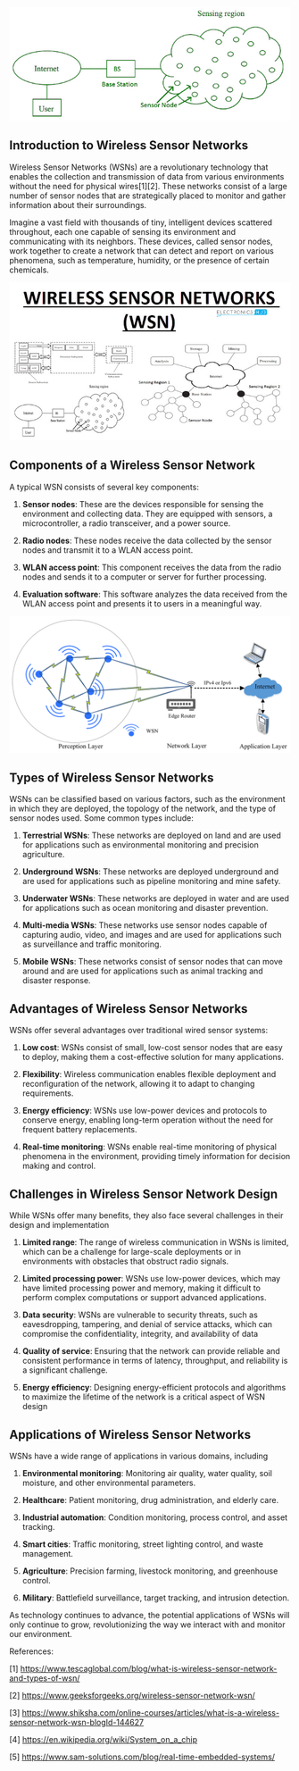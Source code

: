 ![image](1.png)

## Introduction to Wireless Sensor Networks

Wireless Sensor Networks (WSNs) are a revolutionary technology that enables the collection and transmission of data from various environments without the need for physical wires[1][2]. These networks consist of a large number of sensor nodes that are strategically placed to monitor and gather information about their surroundings.

Imagine a vast field with thousands of tiny, intelligent devices scattered throughout, each one capable of sensing its environment and communicating with its neighbors. These devices, called sensor nodes, work together to create a network that can detect and report on various phenomena, such as temperature, humidity, or the presence of certain chemicals.

![image](2.jpg)

## Components of a Wireless Sensor Network

A typical WSN consists of several key components:

1. **Sensor nodes**: These are the devices responsible for sensing the environment and collecting data. They are equipped with sensors, a microcontroller, a radio transceiver, and a power source.

2. **Radio nodes**: These nodes receive the data collected by the sensor nodes and transmit it to a WLAN access point.

3. **WLAN access point**: This component receives the data from the radio nodes and sends it to a computer or server for further processing.

4. **Evaluation software**: This software analyzes the data received from the WLAN access point and presents it to users in a meaningful way.

![image](4.webp)


## Types of Wireless Sensor Networks

WSNs can be classified based on various factors, such as the environment in which they are deployed, the topology of the network, and the type of sensor nodes used. Some common types include:

1. **Terrestrial WSNs**: These networks are deployed on land and are used for applications such as environmental monitoring and precision agriculture.

2. **Underground WSNs**: These networks are deployed underground and are used for applications such as pipeline monitoring and mine safety.

3. **Underwater WSNs**: These networks are deployed in water and are used for applications such as ocean monitoring and disaster prevention.

4. **Multi-media WSNs**: These networks use sensor nodes capable of capturing audio, video, and images and are used for applications such as surveillance and traffic monitoring.

5. **Mobile WSNs**: These networks consist of sensor nodes that can move around and are used for applications such as animal tracking and disaster response.

## Advantages of Wireless Sensor Networks

WSNs offer several advantages over traditional wired sensor systems:

1. **Low cost**: WSNs consist of small, low-cost sensor nodes that are easy to deploy, making them a cost-effective solution for many applications.

2. **Flexibility**: Wireless communication enables flexible deployment and reconfiguration of the network, allowing it to adapt to changing requirements.

3. **Energy efficiency**: WSNs use low-power devices and protocols to conserve energy, enabling long-term operation without the need for frequent battery replacements.

4. **Real-time monitoring**: WSNs enable real-time monitoring of physical phenomena in the environment, providing timely information for decision making and control.

## Challenges in Wireless Sensor Network Design

While WSNs offer many benefits, they also face several challenges in their design and implementation

1. **Limited range**: The range of wireless communication in WSNs is limited, which can be a challenge for large-scale deployments or in environments with obstacles that obstruct radio signals.

2. **Limited processing power**: WSNs use low-power devices, which may have limited processing power and memory, making it difficult to perform complex computations or support advanced applications.

3. **Data security**: WSNs are vulnerable to security threats, such as eavesdropping, tampering, and denial of service attacks, which can compromise the confidentiality, integrity, and availability of data

4. **Quality of service**: Ensuring that the network can provide reliable and consistent performance in terms of latency, throughput, and reliability is a significant challenge.

5. **Energy efficiency**: Designing energy-efficient protocols and algorithms to maximize the lifetime of the network is a critical aspect of WSN design

## Applications of Wireless Sensor Networks

WSNs have a wide range of applications in various domains, including

1. **Environmental monitoring**: Monitoring air quality, water quality, soil moisture, and other environmental parameters.

2. **Healthcare**: Patient monitoring, drug administration, and elderly care.

3. **Industrial automation**: Condition monitoring, process control, and asset tracking.

4. **Smart cities**: Traffic monitoring, street lighting control, and waste management.

5. **Agriculture**: Precision farming, livestock monitoring, and greenhouse control.

6. **Military**: Battlefield surveillance, target tracking, and intrusion detection.

As technology continues to advance, the potential applications of WSNs will only continue to grow, revolutionizing the way we interact with and monitor our environment.

References:

[1] https://www.tescaglobal.com/blog/what-is-wireless-sensor-network-and-types-of-wsn/

[2] https://www.geeksforgeeks.org/wireless-sensor-network-wsn/

[3] https://www.shiksha.com/online-courses/articles/what-is-a-wireless-sensor-network-wsn-blogId-144627

[4] https://en.wikipedia.org/wiki/System_on_a_chip

[5] https://www.sam-solutions.com/blog/real-time-embedded-systems/